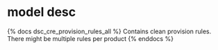 # model desc

{% docs dsc_cre_provision_rules_all %}
Contains clean provision rules. There might be multiple rules per product
{% enddocs %}
